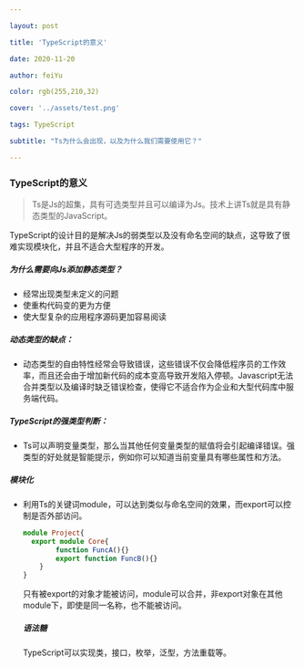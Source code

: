 ```yaml
---

layout: post

title: 'TypeScript的意义'

date: 2020-11-20

author: feiYu

color: rgb(255,210,32)

cover: '../assets/test.png'

tags: TypeScript

subtitle: "Ts为什么会出现，以及为什么我们需要使用它？"

---
```



### TypeScript的意义

> Ts是Js的超集，具有可选类型并且可以编译为Js。技术上讲Ts就是具有静态类型的JavaScript。

TypeScript的设计目的是解决Js的弱类型以及没有命名空间的缺点，这导致了很难实现模块化，并且不适合大型程序的开发。

##### 为什么需要向Js添加静态类型？

+ 经常出现类型未定义的问题
+ 使重构代码变的更为方便
+ 使大型复杂的应用程序源码更加容易阅读

##### 动态类型的缺点：

+ 动态类型的自由特性经常会导致错误，这些错误不仅会降低程序员的工作效率，而且还会由于增加新代码的成本变高导致开发陷入停顿。Javascript无法合并类型以及编译时缺乏错误检查，使得它不适合作为企业和大型代码库中服务端代码。

##### TypeScript的强类型判断：

+ Ts可以声明变量类型，那么当其他任何变量类型的赋值将会引起编译错误。强类型的好处就是智能提示，例如你可以知道当前变量具有哪些属性和方法。

##### 模块化

+ 利用Ts的关键词module，可以达到类似与命名空间的效果，而export可以控制是否外部访问。

  ```typescript
  module Project{
  	export module Core{
          function FuncA(){}
          export function FuncB(){}
      }
  }
  ```

  只有被export的对象才能被访问，module可以合并，非export对象在其他module下，即使是同一名称，也不能被访问。

  ##### 语法糖

  TypeScript可以实现类，接口，枚举，泛型，方法重载等。